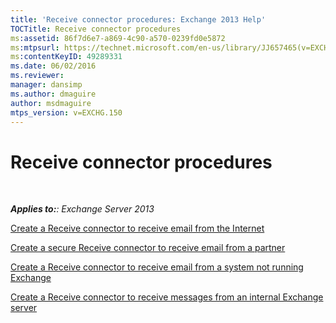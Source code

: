 ```yaml
---
title: 'Receive connector procedures: Exchange 2013 Help'
TOCTitle: Receive connector procedures
ms:assetid: 86f7d6e7-a869-4c90-a570-0239fd0e5872
ms:mtpsurl: https://technet.microsoft.com/en-us/library/JJ657465(v=EXCHG.150)
ms:contentKeyID: 49289331
ms.date: 06/02/2016
ms.reviewer: 
manager: dansimp
ms.author: dmaguire
author: msdmaguire
mtps_version: v=EXCHG.150
---
```


# Receive connector procedures

 

_**Applies to:**: Exchange Server 2013_

[Create a Receive connector to receive email from the Internet](create-a-receive-connector-to-receive-email-from-the-internet-exchange-2013-help.md)

[Create a secure Receive connector to receive email from a partner](create-a-secure-receive-connector-to-receive-email-from-a-partner-exchange-2013-help.md)

[Create a Receive connector to receive email from a system not running Exchange](create-a-receive-connector-to-receive-email-from-a-system-not-running-exchange-exchange-2013-help.md)

[Create a Receive connector to receive messages from an internal Exchange server](create-a-receive-connector-to-receive-messages-from-an-internal-exchange-server-exchange-2013-help.md)
